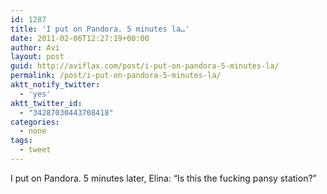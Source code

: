 ```yaml
---
id: 1287
title: 'I put on Pandora. 5 minutes la…'
date: 2011-02-06T12:27:19+00:00
author: Avi
layout: post
guid: http://aviflax.com/post/i-put-on-pandora-5-minutes-la/
permalink: /post/i-put-on-pandora-5-minutes-la/
aktt_notify_twitter:
  - 'yes'
aktt_twitter_id:
  - "34287030443708418"
categories:
  - none
tags:
  - tweet
---
```

I put on Pandora. 5 minutes later, Elina: “Is this the fucking pansy station?”